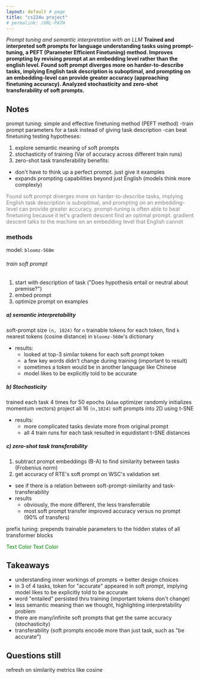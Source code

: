 ```yaml
---
layout: default # page
title: "cs224u project"
# permalink: /URL-PATH
---
```

*Prompt tuning and semantic interpretation with an LLM*
**Trained and interpreted soft prompts for language understanding tasks using prompt-tuning, a PEFT (Parameter Efficient Finetuning) method. Improves prompting by revising prompt at an embedding level rather than the english level. Found soft prompt diverges more on harder-to-describe tasks, implying English task description is suboptimal, and prompting on an embedding-level can provide greater accuracy (approaching finetuning accuracy).  Analyzed stochasticity and zero-shot transferability of soft prompts.**
## Notes
prompt tuning: simple and effective finetuning method (PEFT method)
	-train prompt parameters for a task instead of giving task description
	-can beat finetuning
testing hypotheses:
1. explore semantic meaning of soft prompts
2. stochasticity of training (Var of accuracy across different train runs)
3. zero-shot task transferability
benefits:
- don't have to think up a perfect prompt. just give it examples
- expands prompting capabilities beyond just English (models think more complexly)

<font style="color:gray"> Found soft prompt diverges more on harder-to-describe tasks, implying English task description is suboptimal, and prompting on an embedding-level can provide greater accuracy. prompt-tuning is often able to beat finetuning because it let's gradient descent find an optimal prompt. gradient descent talks to the machine on an embedding level that English cannot </font> 

### methods
model: `bloomz-560m`
###### train soft prompt
1. start with description of task ("Does hypothesis entail or neutral about premise?")
2. embed prompt
3. optimize prompt on examples
##### a) semantic interpretability
soft-prompt size `(n, 1024)` for `n` trainable tokens
for each token, find `k` nearest tokens (cosine distance) in `bloomz-560m`'s dictionary
- results: 
	- looked at top-3 similar tokens for each soft prompt token
	- a few key words didn't change during training (important to result)
	- sometimes a token would be in another language like Chinese
	- model likes to be explicitly told to be accurate
##### b) Stochasticity
trained each task 4 times for 50 epochs (`Adam` optimizer randomly initializes momentum vectors)
project all 16 `(n,1024)` soft prompts into 2D using t-SNE
- results:
	- more complicated tasks deviate more from original prompt
	- all 4 train runs for each task resulted in equidistant t-SNE distances
##### c) zero-shot task transferability
1. subtract prompt embeddings (B-A) to find similarity between tasks (Frobenius norm)
2. get accuracy of RTE's soft prompt on WSC's validation set
- see if there is a relation between soft-prompt-similarity and task-transferability
- results
	- obviously, the more different, the less transferrable
	- most soft prompt transfer improved accuracy versus no prompt (90% of transfers)

prefix tuning: prepends trainable parameters to the hidden states of all transformer blocks

<font style="color:green">Text Color</font>
<font style="color:green">Text Color</font>


## Takeaways
- understanding inner workings of prompts $\rightarrow$ better design choices
- in 3 of 4 tasks, token for "accurate" appeared in soft prompt, implying model likes to be explicitly told to be accurate
- word "entailed" persisted thru training (important tokens don't change)
- less semantic meaning than we thought, highlighting interpretability problem
- there are many/infinite soft prompts that get the same accuracy (stochasticity)
- transferability (soft prompts encode more than just task, such as "be accurate")



## Questions still
refresh on similarity metrics like cosine